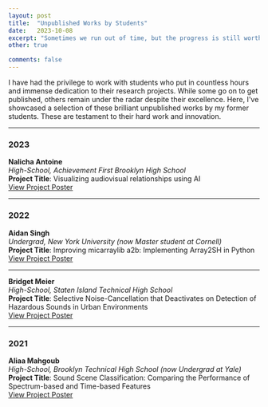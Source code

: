 ```yaml
---
layout: post
title:  "Unpublished Works by Students"
date:   2023-10-08
excerpt: "Sometimes we run out of time, but the progress is still worth sharing."
other: true

comments: false
---
```


I have had the privilege to work with students who put in countless hours and immense dedication to their research projects. While some go on to get published, others remain under the radar despite their excellence. Here, I've showcased a selection of these brilliant unpublished works by my former students. These are testament to their hard work and innovation.

---

### 2023
**Nalicha Antoine**  
_High-School, Achievement First Brooklyn High School_  
**Project Title**: Visualizing audiovisual relationships using AI  
[View Project Poster](https://ccrma.stanford.edu/~iran/student_projects/nalicha_poster.pdf)

---

### 2022
**Aidan Singh**  
_Undergrad, New York University (now Master student at Cornell)_  
**Project Title**: Improving micarraylib a2b: Implementing Array2SH in Python  
[View Project Poster](https://ccrma.stanford.edu/~iran/student_projects/aidan_poster.pdf)

---

**Bridget Meier**  
_High-School, Staten Island Technical High School_  
**Project Title**: Selective Noise-Cancellation that Deactivates on Detection of Hazardous Sounds in Urban Environments  
[View Project Poster](https://ccrma.stanford.edu/~iran/student_projects/bridget_poster.pdf)

---

### 2021
**Aliaa Mahgoub**  
_High-School, Brooklyn Technical High School (now Undergrad at Yale)_  
**Project Title**: Sound Scene Classification: Comparing the Performance of Spectrum-based and Time-based Features  
[View Project Poster](https://ccrma.stanford.edu/~iran/student_projects/aliaa_poster.pdf)

